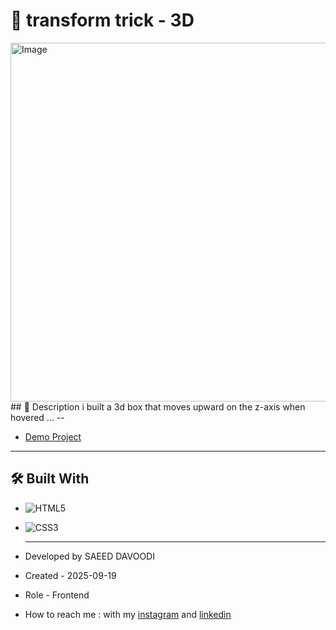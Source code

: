 # 🎯 transform trick - 3D

<img width="1329" height="574" alt="Image" src="https://github.com/user-attachments/assets/553301d9-a6de-44ab-a497-98654f3aa736" />
## 📖 Description
i built a 3d box that moves upward on the z-axis when hovered 
...
--

- [Demo Project](https://saeeddavoodi-dev.github.io/transform-Trick/)

---

## 🛠️ Built With
- ![HTML5](https://img.shields.io/badge/HTML5-E34F26?style=flat&logo=html5&logoColor=white)
- ![CSS3](https://img.shields.io/badge/CSS3-1572B6?style=flat&logo=css3&logoColor=white)

  ---

- Developed by SAEED DAVOODI

- Created - 2025-09-19

- Role - Frontend

- How to reach me : with my [instagram](https://www.instagram.com/saeed.davodi_dev?igsh=N2dpa2tucm05Ynpl) and [linkedin](https://www.linkedin.com/in/saeed-davoodi-127412368?utm_source=share&utm_campaign=share_via&utm_content=profile&utm_medium=android_app)






